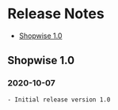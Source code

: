 # Release Notes

- [Shopwise 1.0](#version_1_0)

<a name="version_1_0"></a>
## Shopwise 1.0
### 2020-10-07
    - Initial release version 1.0
